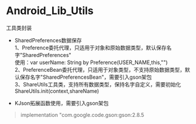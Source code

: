 # Android_Lib_Utils
工具类封装

- SharedPreferences数据保存 <br>
  1、Preference委托代理，只适用于对象和原始数据类型，默认保存名字"SharedPreferences"<br>
  使用：var userName: String by Preference(USER_NAME,this,"")<br>
  2、PreferenceBean委托代理，只适用于对象类型，不支持原始数据类型，默认保存名字"SharedPreferencesBean"，需要引入gson架包<br>
  3、ShareUtils工具类，支持所有数据类型，保持名字自定义，需要初始化ShareUtils.init(context,shareName)<br>


- KJson拓展函数使用，需要引入gson架包


>implementation "com.google.code.gson:gson:2.8.5
